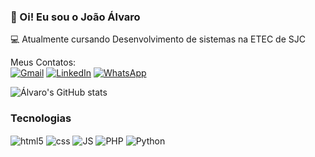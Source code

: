 
### 👋 Oi! Eu sou o João Álvaro
💻 Atualmente cursando Desenvolvimento de sistemas na ETEC de SJC

Meus Contatos: <br>
[![Gmail](https://img.shields.io/badge/Gmail-D14836?style=for-the-badge&logo=gmail&logoColor=white)](mailto:joaosilvaabc1@mail.com)
[![LinkedIn](https://img.shields.io/badge/LinkedIn-0077B5?style=for-the-badge&logo=linkedin&logoColor=white)](https://www.linkedin.com/in/jo%C3%A3o-%C3%A1lvaro-oliveira-silva-921b29223/)
[![WhatsApp](https://img.shields.io/badge/WhatsApp-25D366?style=for-the-badge&logo=whatsapp&logoColor=white)](https://wa.me/+5512997444739)

![Álvaro's GitHub stats](https://github-readme-stats.vercel.app/api?username=JoaoAlv4ro&show_icons=true&theme=onedark)

### Tecnologias
<div style="display: inline_block">
  <img align="center" alt="html5" src="https://img.shields.io/badge/HTML5-E34F26?style=for-the-badge&logo=html5&logoColor=white" />
  <img align="center" alt="css" src="https://img.shields.io/badge/CSS3-1572B6?style=for-the-badge&logo=css3&logoColor=white" />
  <img align="center" alt="JS" src="https://img.shields.io/badge/JavaScript-F7DF1E?style=for-the-badge&logo=javascript&logoColor=black"/>
  <img align="center" alt="PHP" src="https://img.shields.io/badge/PHP-777BB4?style=for-the-badge&logo=php&logoColor=white"/>
  <img align="center" alt="Python" src="https://img.shields.io/badge/Python-14354C?style=for-the-badge&logo=python&logoColor=white"/>
</div><br/>

<!---
JoaoAlv4ro/JoaoAlv4ro is a ✨ special ✨ repository because its `README.md` (this file) appears on your GitHub profile.
You can click the Preview link to take a look at your changes.
--->
